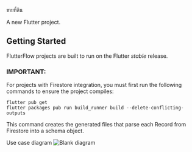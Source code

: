ขายที่ดิน

A new Flutter project.

## Getting Started

FlutterFlow projects are built to run on the Flutter _stable_ release.

### IMPORTANT:

For projects with Firestore integration, you must first run the following commands to ensure the project compiles:

```
flutter pub get
flutter packages pub run build_runner build --delete-conflicting-outputs
```

This command creates the generated files that parse each Record from Firestore into a schema object.

Use case diagram
![Blank diagram](https://user-images.githubusercontent.com/97527905/159704883-a6f6c7bd-943f-460d-bfb1-2830df66eeb4.jpeg)

